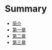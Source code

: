 # Summary

* [简介](README.md)
* [第一章](chapter1.md)
* [第二章](master/chapter1.md)
* [第三章](/master/chapter1)

